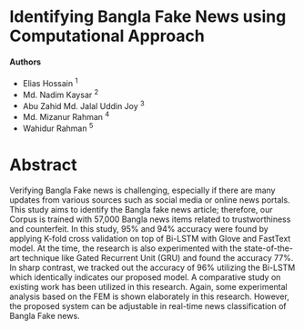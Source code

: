 # Identifying Bangla Fake News using Computational Approach 


<h4> Authors</h4>
<ul>
<li>Elias Hossain <sup>1</sup></li>
<li>Md. Nadim Kaysar <sup>2</sup></li>
<li>Abu Zahid Md. Jalal Uddin Joy <sup>3</sup></li>
<li>Md. Mizanur Rahman <sup>4</sup></li>
<li>Wahidur Rahman <sup>5</sup></li>
</ul>



# Abstract
Verifying Bangla Fake news is challenging, especially if there are many updates from various sources such as social media or online news portals. This study aims to identify the Bangla fake news article; therefore, our Corpus is trained with 57,000 Bangla news items related to trustworthiness and counterfeit. In this study, 95% and 94% accuracy were found by applying K-fold cross validation on top of Bi-LSTM with Glove and FastText model. At the time, the research is also experimented with the state-of-the-art technique like Gated Recurrent Unit (GRU) and found the accuracy 77%. In sharp contrast, we tracked out the accuracy of 96% utilizing the Bi-LSTM which identically indicates our proposed model. A comparative study on existing work has been utilized in this research. Again, some experimental analysis based on the FEM is shown elaborately in this research. However, the proposed system can be adjustable in real-time news classification of Bangla Fake news.
